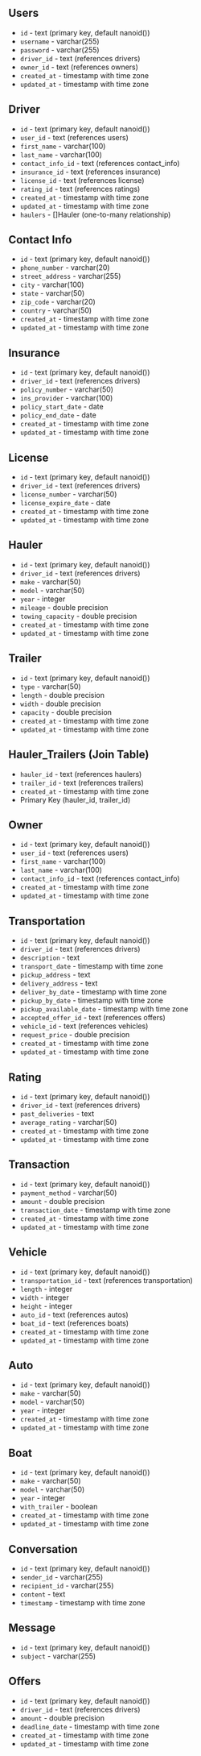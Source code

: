 ## Users
- `id` - text (primary key, default nanoid())
- `username` - varchar(255)
- `password` - varchar(255)
- `driver_id` - text (references drivers)
- `owner_id` - text (references owners)
- `created_at` - timestamp with time zone
- `updated_at` - timestamp with time zone

## Driver
- `id` - text (primary key, default nanoid())
- `user_id` - text (references users)
- `first_name` - varchar(100)
- `last_name` - varchar(100)
- `contact_info_id` - text (references contact_info)
- `insurance_id` - text (references insurance)
- `license_id` - text (references license)
- `rating_id` - text (references ratings)
- `created_at` - timestamp with time zone
- `updated_at` - timestamp with time zone
- `haulers` - []Hauler (one-to-many relationship)

## Contact Info
- `id` - text (primary key, default nanoid())
- `phone_number` - varchar(20)
- `street_address` - varchar(255)
- `city` - varchar(100)
- `state` - varchar(50)
- `zip_code` - varchar(20)
- `country` - varchar(50)
- `created_at` - timestamp with time zone
- `updated_at` - timestamp with time zone

## Insurance
- `id` - text (primary key, default nanoid())
- `driver_id` - text (references drivers)
- `policy_number` - varchar(50)
- `ins_provider` - varchar(100)
- `policy_start_date` - date
- `policy_end_date` - date
- `created_at` - timestamp with time zone
- `updated_at` - timestamp with time zone

## License
- `id` - text (primary key, default nanoid())
- `driver_id` - text (references drivers)
- `license_number` - varchar(50)
- `license_expire_date` - date
- `created_at` - timestamp with time zone
- `updated_at` - timestamp with time zone

## Hauler
- `id` - text (primary key, default nanoid())
- `driver_id` - text (references drivers)
- `make` - varchar(50)
- `model` - varchar(50)
- `year` - integer
- `mileage` - double precision
- `towing_capacity` - double precision
- `created_at` - timestamp with time zone
- `updated_at` - timestamp with time zone

## Trailer
- `id` - text (primary key, default nanoid())
- `type` - varchar(50)
- `length` - double precision
- `width` - double precision
- `capacity` - double precision
- `created_at` - timestamp with time zone
- `updated_at` - timestamp with time zone

## Hauler_Trailers (Join Table)
- `hauler_id` - text (references haulers)
- `trailer_id` - text (references trailers)
- `created_at` - timestamp with time zone
- Primary Key (hauler_id, trailer_id)

## Owner
- `id` - text (primary key, default nanoid())
- `user_id` - text (references users)
- `first_name` - varchar(100)
- `last_name` - varchar(100)
- `contact_info_id` - text (references contact_info)
- `created_at` - timestamp with time zone
- `updated_at` - timestamp with time zone

## Transportation
- `id` - text (primary key, default nanoid())
- `driver_id` - text (references drivers)
- `description` - text
- `transport_date` - timestamp with time zone
- `pickup_address` - text
- `delivery_address` - text
- `deliver_by_date` - timestamp with time zone
- `pickup_by_date` - timestamp with time zone
- `pickup_available_date` - timestamp with time zone
- `accepted_offer_id` - text (references offers)
- `vehicle_id` - text (references vehicles)
- `request_price` - double precision
- `created_at` - timestamp with time zone
- `updated_at` - timestamp with time zone

## Rating
- `id` - text (primary key, default nanoid())
- `driver_id` - text (references drivers)
- `past_deliveries` - text
- `average_rating` - varchar(50)
- `created_at` - timestamp with time zone
- `updated_at` - timestamp with time zone

## Transaction
- `id` - text (primary key, default nanoid())
- `payment_method` - varchar(50)
- `amount` - double precision
- `transaction_date` - timestamp with time zone
- `created_at` - timestamp with time zone
- `updated_at` - timestamp with time zone

## Vehicle
- `id` - text (primary key, default nanoid())
- `transportation_id` - text (references transportation)
- `length` - integer
- `width` - integer
- `height` - integer
- `auto_id` - text (references autos)
- `boat_id` - text (references boats)
- `created_at` - timestamp with time zone
- `updated_at` - timestamp with time zone

## Auto
- `id` - text (primary key, default nanoid())
- `make` - varchar(50)
- `model` - varchar(50)
- `year` - integer
- `created_at` - timestamp with time zone
- `updated_at` - timestamp with time zone

## Boat
- `id` - text (primary key, default nanoid())
- `make` - varchar(50)
- `model` - varchar(50)
- `year` - integer
- `with_trailer` - boolean
- `created_at` - timestamp with time zone
- `updated_at` - timestamp with time zone

## Conversation
- `id` - text (primary key, default nanoid())
- `sender_id` - varchar(255)
- `recipient_id` - varchar(255)
- `content` - text
- `timestamp` - timestamp with time zone

## Message
- `id` - text (primary key, default nanoid())
- `subject` - varchar(255)

## Offers
- `id` - text (primary key, default nanoid())
- `driver_id` - text (references drivers)
- `amount` - double precision
- `deadline_date` - timestamp with time zone
- `created_at` - timestamp with time zone
- `updated_at` - timestamp with time zone
